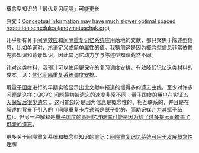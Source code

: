 概念型知识的「最优复习间隔」可能更长

原文：[Conceptual information may have much slower optimal spaced repetition schedules (andymatuschak.org)](https://notes.andymatuschak.org/z5fqaiYdbfoGyKF4KU8MV7MFPFe467n2a5LAP)

几乎所有关于[间隔效应](https://notes.andymatuschak.org/z5oCe7JTrkYfmb6SHE4n5HxisE7PdwS6nmXEw)和[间隔重复记忆系统](https://notes.andymatuschak.org/z4eXdSMJFv2qVGXSUEKH4vdcHBrLHcFY1ZGfC)应用落地的文献，都只聚焦于陈述型信息，比如单词对、术语定义或简单属性的值。我猜测这是因为概念型信息非常依赖先验知识和背景知识，因此其记忆动力学与陈述型知识截然不同。

针对这类材料，我预计可以使用更保守的复习调度安排，有效降低记忆这类材料的成本，见：[优化间隔重复系统调度安排](https://notes.andymatuschak.org/z5N3g1Tc9jQMmRnExZxY23cUufNS1g6srNAbU)。

用[量子国度](https://notes.andymatuschak.org/z2fBHADWa93EZTuNzuww7V3Vi587ZyZ4FHTHm)进行的早期实验显示出比文献中报道的慢得多的遗忘曲线，至少对许多问题是这样：[QCVC 问题最初被遗忘的速度非常不同](https://notes.andymatuschak.org/z3WaUVJsHHJEYq2Wt31AVfLjenfqhoahs6XAG)；[量子国度的用户在实证五天保留后很少遗忘](https://notes.andymatuschak.org/zS5uKLsoTbkJSadTv2U3Z4G3uEBrFxTLy5E) 。这可能部分是因为信息是概念性的、相互联系的，并且是在叙述的背景下引入的（[间隔重复卡片通常是原子化的，而助记媒介为其赋予结构](https://notes.andymatuschak.org/z5YjgWTaYfhWLrEbysgmDfFRcZ1yxgLeBeZac)）。但另一种解释是[量子国度的高回忆准确率可能是因为给了过多提示而掩盖了可能的遗忘](https://notes.andymatuschak.org/zwzHd1Czz9vhBBFzYrQ91scHALNzZnXsTPj)。

更多关于间隔重复系统和概念型知识的笔记：[间隔重复记忆系统可用于发展概念性理解](https://notes.andymatuschak.org/z6UZP7P4sRNgRKSvNj7tMV5uW6dDhwwbdZCy9)